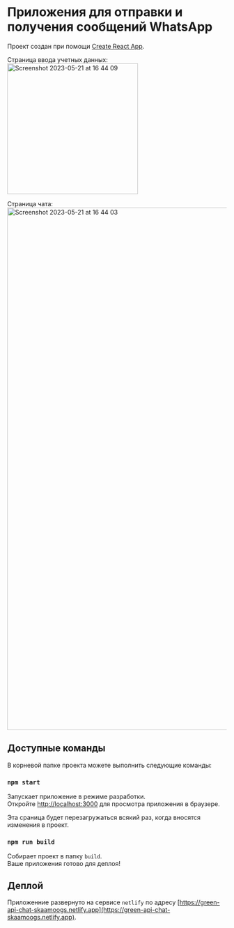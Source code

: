 # Приложения для отправки и получения сообщений WhatsApp

Проект создан при помощи [Create React App](https://github.com/facebook/create-react-app).

Страница ввода учетных данных:\
<img width="300" alt="Screenshot 2023-05-21 at 16 44 09" src="https://github.com/skaamoogs/green-api-chat/assets/94950998/bbee36b1-2313-45bc-b279-a9cb085677ae">

Страница чата:
<img width="1200" alt="Screenshot 2023-05-21 at 16 44 03" src="https://github.com/skaamoogs/green-api-chat/assets/94950998/42f55609-d83f-4b4b-8667-88ca9a186ce7">


## Доступные команды

В корневой папке проекта можете выполнить следующие команды:

### `npm start`

Запускает приложение в режиме разработки.\
Откройте [http://localhost:3000](http://localhost:3000) для просмотра приложения в браузере.

Эта сраница будет перезагружаться всякий раз, когда вносятся изменения в проект.

### `npm run build`

Собирает проект в папку `build`.\
Ваше приложения готово для деплоя!

## Деплой
Приложенние развернуто на сервисе `netlify` по адресу [https://green-api-chat-skaamoogs.netlify.app](https://green-api-chat-skaamoogs.netlify.app).

